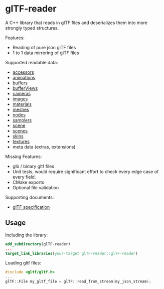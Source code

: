 # glTF-reader

A C++ library that reads in glTF files and deserializes them into more strongly typed structures.

Features:

- Reading of pure json glTF files
- 1 to 1 data mirroring of glTF files

Supported readable data:

- [accessors](/include/gltf/data/accessor.h)
- [animations](/include/gltf/data/animation.h)
- [buffers](/include/gltf/data/buffer.h)
- [bufferViews](/include/gltf/data/buffer_view.h)
- [cameras](/include/gltf/data/camera.h)
- [images](/include/gltf/data/image.h)
- [materials](/include/gltf/data/material.h)
- [meshes](/include/gltf/data/meshe.h)
- [nodes](/include/gltf/data/node.h)
- [samplers](/include/gltf/data/sampler.h)
- [scene](/include/gltf/data/scen.h)
- [scenes](/include/gltf/data/scene.h)
- [skins](/include/gltf/data/skin.h)
- [textures](/include/gltf/data/texture.h)
- meta data (extras, extensions)

Missing Features:

- glb / binary gltf files
- Unit tests, would require significant effort to check every edge case of every field.
- CMake exports
- Optional file validation

Supporting documents:

- [glTF specification](https://registry.khronos.org/glTF/specs/2.0/glTF-2.0.html)

## Usage

Including the library:

```cmake
add_subdirectory(glTF-reader)
...
target_link_libraries(your-target glTF-reader::glTF-reader)
```

Loading gltf files:

```cpp
#include <gltf/gltf.h>
...
glTF::File my_gltf_file = glTF::read_from_stream(my_json_stream);
```
